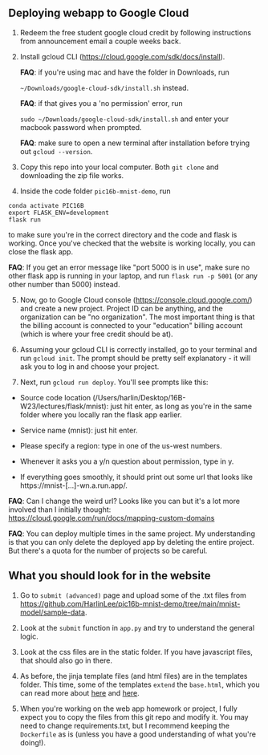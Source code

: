 ## Deploying webapp to Google Cloud

1. Redeem the free student google cloud credit by following instructions from announcement email a couple weeks back.
2. Install gcloud CLI (https://cloud.google.com/sdk/docs/install).

    **FAQ**: if you're using mac and have the folder in Downloads, run 

    `~/Downloads/google-cloud-sdk/install.sh` instead.

    **FAQ**: if that gives you a 'no permission' error, run

    `sudo ~/Downloads/google-cloud-sdk/install.sh` and enter your macbook password when prompted.
    
    **FAQ**: make sure to open a new terminal after installation before trying out `gcloud --version`.
    
3. Copy this repo into your local computer. Both `git clone` and downloading the zip file works.

4. Inside the code folder `pic16b-mnist-demo`, run 
 ```
conda activate PIC16B
export FLASK_ENV=development
flask run
```
to make sure you're in the correct directory and the code and flask is working. 
Once you've checked that the website is working locally, you can close the flask app.

  **FAQ**: If you get an error message like "port 5000 is in use", make sure no other flask app is running in your laptop, and run `flask run -p 5001` (or any other number than 5000) instead.

5. Now, go to Google Cloud console (https://console.cloud.google.com/) and create a new project. 
Project ID can be anything, and the organization can be "no organization". 
The most important thing is that the billing account is connected to your "education" billing account (which is where your free credit should be at).

6. Assuming your gcloud CLI is correctly installed, go to your terminal and run `gcloud init`. The prompt should be pretty self explanatory - it will ask you to log in and choose your project.

7. Next, run `gcloud run deploy`. You'll see prompts like this:

- Source code location (/Users/harlin/Desktop/16B-W23/lectures/flask/mnist): just hit enter, as long as you're in the same folder where you locally ran the flask app earlier.

- Service name (mnist): just hit enter.

- Please specify a region: type in one of the us-west numbers.

- Whenever it asks you a y/n question about permission, type in y.

- If everything goes smoothly, it should print out some url that looks like https://mnist-[...]-wn.a.run.app/.

**FAQ**: Can I change the weird url? Looks like you can but it's a lot more involved than I initially thought: https://cloud.google.com/run/docs/mapping-custom-domains

**FAQ**: You can deploy multiple times in the same project. My understanding is that you can only delete the deployed app by deleting the entire project. But there's a quota for the number of projects so be careful.

## What you should look for in the website

1. Go to `submit (advanced)` page and upload some of the .txt files from https://github.com/HarlinLee/pic16b-mnist-demo/tree/main/mnist-model/sample-data.

2. Look at the `submit` function in `app.py` and try to understand the general logic.

3. Look at the css files are in the static folder. If you have javascript files, that should also go in there.

4. As before, the jinja template files (and html files) are in the templates folder. This time, some of the templates `extend` the `base.html`, which you can read more about [here](https://flask.palletsprojects.com/en/2.2.x/tutorial/templates/#register) and [here](https://jinja.palletsprojects.com/en/3.1.x/templates/#template-inheritance).

5. When you're working on the web app homework or project, I fully expect you to copy the files from this git repo and modify it.
   You may need to change requirements.txt, but I recommend keeping the `Dockerfile` as is (unless you have a good understanding of what you're doing!).

